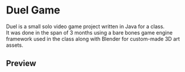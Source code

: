 # Duel Game
Duel is a small solo video game project written in Java for a class. 
<br>
It was done in the span of 3 months using a bare bones game engine framework used in the class along with Blender for custom-made 3D art assets.
## Preview